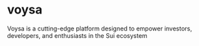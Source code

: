 # voysa
Voysa is a cutting-edge platform designed to empower investors, developers, and enthusiasts in the Sui ecosystem

